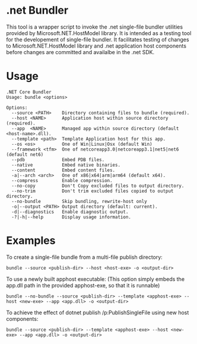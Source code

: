 # .net Bundler

This tool is a wrapper script to invoke the .net single-file bundler utilities provided by Microsoft.NET.HostModel library.
It is intended as a testing tool for the developement of single-file bundler. 
It facilitates testing of changes to Microsoft.NET.HostModel library and .net application host components before changes are committed and availalbe in the .net SDK.


# Usage

```
.NET Core Bundler
Usage: bundle <options>

Options:
  --source <PATH>    Directory containing files to bundle (required).
  --host <NAME>      Application host within source directory (required).
  --app  <NAME>      Managed app within source directory (default <host-name>.dll).
  --template <path>  Template Application host for this app.
  --os <os>          One of Win|Linux|Osx (default Win)
  --framework <tfm>  One of netcoreapp3.0|netcoreapp3.1|net5|net6 (default net6)
  --pdb              Embed PDB files.
  --native           Embed native binaries.
  --content          Embed content files.
  -a|--arch <arch>   One of x86|x64|arm|arm64 (default x64).
  --compress         Enable compression.
  --no-copy          Don't Copy excluded files to output directory.
  --no-trim          Don't trim excluded files copied to output directory.
  --no-bundle        Skip bundling, rewrite-host only
  -o|--output <PATH> Output directory (default: current).
  -d|--diagnostics   Enable diagnostic output.
  -?|-h|--help       Display usage information.
```

# Examples

To create a single-file bundle from a multi-file publish directory:
```
bundle --source <publish-dir> --host <host-exe> -o <output-dir>
```

To use a newly built apphost executable:
(This option simply embeds the app.dll path in the provided apphost-exe, so that it is runnable) 
```
bundle --no-bundle --source <publish-dir> --template <apphost-exe> --host <new-exe> --app <app.dll> -o <output-dir>
```

To achieve the effect of dotnet publish /p:PublishSingleFile using new host components:
```
bundle --source <publish-dir> --template <apphost-exe> --host <new-exe> --app <app.dll> -o <output-dir>
```

